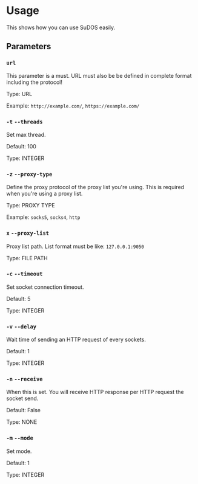 # Usage
This shows how you can use SuDOS easily.

## Parameters

### `url`
This parameter is a must. URL must also be be defined in complete format including the protocol!

Type: URL

Example: `http://example.com/`, `https://example.com/`

### `-t` `--threads`
Set max thread.

Default: 100

Type: INTEGER

### `-z` `--proxy-type`
Define the proxy protocol of the proxy list you're using. This is required when you're using a proxy list.

Type: PROXY TYPE

Example: `socks5`, `socks4`, `http`

### `x` `--proxy-list`
Proxy list path. List format must be like: `127.0.0.1:9050`

Type: FILE PATH

### `-c` `--timeout`
Set socket connection timeout.

Default: 5

Type: INTEGER

### `-v` `--delay`
Wait time of sending an HTTP request of every sockets.

Default: 1

Type: INTEGER

### `-n` `--receive`
When this is set. You will receive HTTP response per HTTP request the socket send.

Default: False

Type: NONE

### `-m` `--mode`
Set mode.

Default: 1

Type: INTEGER
